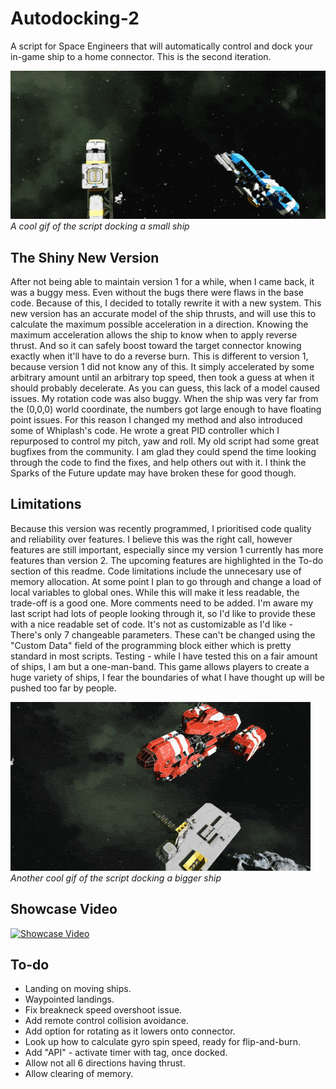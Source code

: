 # Autodocking-2
A script for Space Engineers that will automatically control and dock your in-game ship to a home connector. This is the second iteration.

![](DockingSequence.gif)
*A cool gif of the script docking a small ship*

## The Shiny New Version
After not being able to maintain version 1 for a while, when I came back, it was a buggy mess. Even without the bugs there were flaws in the base code. Because of this, I decided to totally rewrite it with a new system.
This new version has an accurate model of the ship thrusts, and will use this to calculate the maximum possible acceleration in a direction. Knowing the maximum acceleration allows the ship to know when to apply reverse thrust. And so it can safely boost toward the target connector knowing exactly when it'll have to do a reverse burn.
This is different to version 1, because version 1 did not know any of this. It simply accelerated by some arbitrary amount until an arbitrary top speed, then took a guess at when it should probably decelerate. As you can guess, this lack of a model caused issues.
My rotation code was also buggy. When the ship was very far from the (0,0,0) world coordinate, the numbers got large enough to have floating point issues. For this reason I changed my method and also introduced some of Whiplash's code. He wrote a great PID controller which I repurposed to control my pitch, yaw and roll.
My old script had some great bugfixes from the community. I am glad they could spend the time looking through the code to find the fixes, and help others out with it. I think the Sparks of the Future update may have broken these for good though.


## Limitations
Because this version was recently programmed, I prioritised code quality and reliability over features. I believe this was the right call, however features are still important, especially since my version 1 currently has more features than version 2.
The upcoming features are highlighted in the To-do section of this readme.
Code limitations include the unnecesary use of memory allocation. At some point I plan to go through and change a load of local variables to global ones. While this will make it less readable, the trade-off is a good one.
More comments need to be added. I'm aware my last script had lots of people looking through it, so I'd like to provide these with a nice readable set of code.
It's not as customizable as I'd like - There's only 7 changeable parameters. These can't be changed using the "Custom Data" field of the programming block either which is pretty standard in most scripts.
Testing - while I have tested this on a fair amount of ships, I am but a one-man-band. This game allows players to create a huge variety of ships, I fear the boundaries of what I have thought up will be pushed too far by people.

![](DockingSequence4.gif)
*Another cool gif of the script docking a bigger ship*

## Showcase Video
[![Showcase Video](http://img.youtube.com/vi/Ogm4yzAaqEg/0.jpg)](http://www.youtube.com/watch?v=Ogm4yzAaqEg)

## To-do
- Landing on moving ships.
- Waypointed landings.
- Fix breakneck speed overshoot issue.
- Add remote control collision avoidance.
- Add option for rotating as it lowers onto connector.
- Look up how to calculate gyro spin speed, ready for flip-and-burn.
- Add "API" - activate timer with tag, once docked.
- Allow not all 6 directions having thrust.
- Allow clearing of memory.